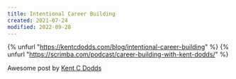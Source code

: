 ```yaml
---
title: Intentional Career Building
created: 2021-07-24
modified: 2022-09-28
---
```


{% unfurl "https://kentcdodds.com/blog/intentional-career-building" %}
{% unfurl "https://scrimba.com/podcast/career-building-with-kent-dodds/" %}

Awesome post by [Kent C Dodds](https://twitter.com/kentcdodds)